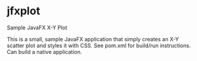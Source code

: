 # jfxplot
Sample JavaFX X-Y Plot

This is a small, sample JavaFX application that simply creates an X-Y scatter plot and styles it with CSS.
See pom.xml for build/run instructions. Can build a native application.

